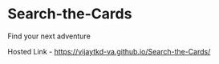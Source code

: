 # Search-the-Cards
Find your next adventure

Hosted Link -  https://vijaytkd-va.github.io/Search-the-Cards/

